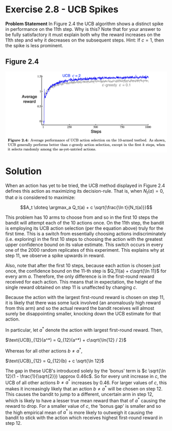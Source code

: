 # Exercise 2.8 - UCB Spikes

**Problem Statement**
In Figure 2.4 the UCB algorithm shows a distinct spike in performance on the 11th step. Why is this? Note that for your answer to be fully satisfactory it must explain both why the reward increases on the 11th step and why it decreases on the subsequent steps. Hint: If $c=1$, then the spike is less prominent.

## Figure 2.4

![fig2-4](fig2-4.png)

# Solution

When an action has yet to be tried, the UCB method displayed in Figure 2.4 defines this action as maximizing its decision-rule. That is, when $N_t(a) = 0$, that $a$ is considered to maximize:

$$A_t \doteq \argmax_a Q_t(a) + c \sqrt{\frac{\ln t}{N_t(a)}}$$

This problem has 10 arms to choose from and so in the first 10 steps the bandit will attempt each of the 10 actions once. On the 11th step, the bandit is employing its UCB action selection (per the equation above) truly for the first time. This is a switch from essentially choosing actions indiscriminately (i.e. exploring) in the first 10 steps to choosing the action with the greatest upper confidence bound on its value estimate. This switch occurs in every one of the 2000 random replicates of this experiment. This explains why at step 11, we observe a spike upwards in reward. 

Also, note that after the first 10 steps, because each action is chosen just once, the confidence bound on the 11-th step is $Q_11(a) + c\sqrt{\ln 11}$ for every arm $a$. Therefore, the only difference is in the first-round reward received for each action. This means that in expectation, the height of the single reward obtained on step 11 is unaffected by changing $c$. 

Because the action with the largest first-round reward is chosen on step 11, it is likely that there was some luck involved (an anomalously high reward from this arm) and so the actual reward the bandit receives will almost surely be disappointing smaller, knocking down the UCB estimate for that action.

In particular, let $a^*$ denote the action with largest first-round reward. Then,

$\text{UCB}_{12}(a^*) = Q_{12}(a^*) + c\sqrt{\ln{12} / 2}$

Whereas for all other actions $b \neq a^*$,

$\text{UCB}_{12} = Q_{12}(b) + c \sqrt{\ln 12}$

The gap in these UCB's introduced solely by the 'bonus' term is $c \sqrt{\ln 12}(1 - \frac{1}{\sqrt{2}}) \approx 0.46c$. So for every unit increase in $c$, the UCB of all other actions $b \neq a^*$ increases by 0.46. For larger values of $c$, this makes it increasingly likely that an action $b \neq a^*$ will be chosen on step 12. This causes the bandit to jump to a different, uncertain arm in step 12, which is likely to have a lesser true mean reward than that of $a^*$ causing the reward to drop. For a smaller value of $c$, the 'bonus gap' is smaller and so the high empirical mean of $a^*$ is more likely to outweigh it causing the bandit to stick with the action which receives highest first-round reward in step 12.